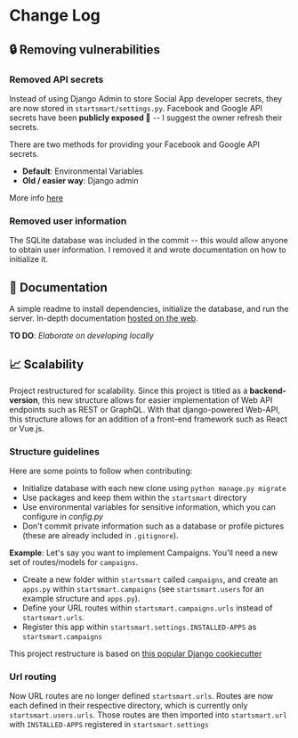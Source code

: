 # Change Log

## 🔒 Removing vulnerabilities
### Removed API secrets
Instead of using Django Admin to store Social App developer secrets, they are now stored in `startsmart/settings.py`. Facebook and Google API secrets have been **publicly exposed 😬** -- I suggest the owner refresh their secrets.

There are two methods for providing your Facebook and Google API secrets.
* **Default**: Environmental Variables
* **Old / easier way**: Django admin

More info [here](https://nananananate.github.io/startsmart-backend-version/Social-auth/)

### Removed user information
The SQLite database was included in the commit -- this would allow anyone to obtain user information. I removed it and wrote documentation on how to initialize it.

## 📝 Documentation
A simple readme to install dependencies, initialize the database, and run the server.
In-depth documentation [hosted on the web](https://nananananate.github.io/startsmart-backend-version/).

**TO DO**: *Elaborate on developing locally*

## 📈 Scalability
Project restructured for scalability. Since this project is titled as a **backend-version**, this new structure allows for easier implementation of Web API endpoints such as REST or GraphQL. With that django-powered Web-API, this structure allows for an addition of a front-end framework such as React or Vue.js.

### Structure guidelines
Here are some points to follow when contributing:
* Initialize database with each new clone using `python manage.py migrate`
* Use packages and keep them within the `startsmart` directory
* Use environmental variables for sensitive information, which you can configure in *config.py*
* Don't commit private information such as a database or profile pictures (these are already included in `.gitignore`).

**Example**: Let's say you want to implement Campaigns. You'll need a new set of routes/models for `campaigns`.
* Create a new folder within `startsmart` called `campaigns`, and create an `apps.py` within `startsmart.campaigns` (see `startsmart.users` for an example structure and `apps.py`).
* Define your URL routes within `startsmart.campaigns.urls` instead of `startsmart.urls`.
* Register this app within `startsmart.settings.INSTALLED-APPS` as `startsmart.campaigns`

This project restructure is based on [this popular Django cookiecutter](https://github.com/pydanny/cookiecutter-django)

### Url routing
Now URL routes are no longer defined `startsmart.urls`. Routes are now each defined in their respective directory, which is currently only `startsmart.users.urls`. Those routes are then imported into `startsmart.url` with `INSTALLED-APPS` registered in `startsmart.settings`
